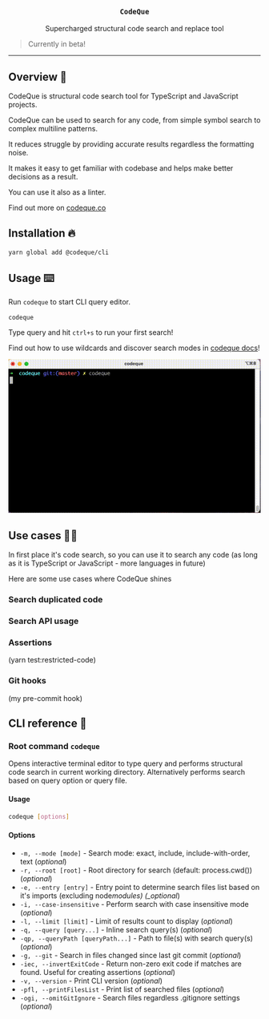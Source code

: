 <h3 align="center">
  <code>CodeQue</code>
</h3>

<p align="center">
  Supercharged structural code search and replace tool
</p>

> Currently in beta!

---

## Overview 📣

CodeQue is structural code search tool for TypeScript and JavaScript projects.

CodeQue can be used to search for any code, from simple symbol search to complex multiline patterns.

It reduces struggle by providing accurate results regardless the formatting noise.

It makes it easy to get familiar with codebase and helps make better decisions as a result.

You can use it also as a linter.

Find out more on [codeque.co](https://codeque.co)

## Installation 🔥

```sh
yarn global add @codeque/cli
```

## Usage ⌨️

Run `codeque` to start CLI query editor.

```sh
codeque
```

Type query and hit `ctrl+s` to run your first search!

Find out how to use wildcards and discover search modes in [codeque docs](https://codeque.co/docs)!

<img src="demo.gif" alt="codeque cli demo"/>

## Use cases 🧑‍💻

In first place it's code search, so you can use it to search any code (as long as it is TypeScript or JavaScript - more languages in future)

Here are some use cases where CodeQue shines

### Search duplicated code

### Search API usage
### Assertions 
(yarn test:restricted-code)

### Git hooks 
(my pre-commit hook)

## CLI reference 📖

<!-- cli-docs-start -->

### Root command `codeque`

Opens interactive terminal editor to type query and performs structural code search in current working directory. Alternatively performs search based on query option or query file.

#### Usage

```sh
codeque [options]
```

#### Options

- `-m, --mode [mode]` - Search mode: exact, include, include-with-order, text (_optional_)
- `-r, --root [root]` - Root directory for search (default: process.cwd()) (_optional_)
- `-e, --entry [entry]` - Entry point to determine search files list based on it's imports (excluding node*modules) (\_optional*)
- `-i, --case-insensitive` - Perform search with case insensitive mode (_optional_)
- `-l, --limit [limit]` - Limit of results count to display (_optional_)
- `-q, --query [query...]` - Inline search query(s) (_optional_)
- `-qp, --queryPath [queryPath...]` - Path to file(s) with search query(s) (_optional_)
- `-g, --git` - Search in files changed since last git commit (_optional_)
- `-iec, --invertExitCode` - Return non-zero exit code if matches are found. Useful for creating assertions (_optional_)
- `-v, --version` - Print CLI version (_optional_)
- `-pfl, --printFilesList` - Print list of searched files (_optional_)
- `-ogi, --omitGitIgnore` - Search files regardless .gitignore settings (_optional_)
<!-- cli-docs-end -->
